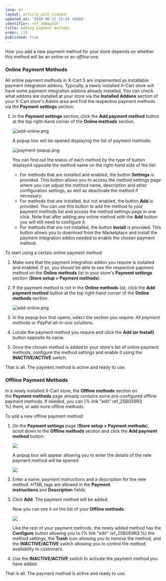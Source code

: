 ```yaml
---
lang: en
layout: article_with_sidebar
updated_at: '2018-06-11 12:44 +0400'
identifier: ref_36BqwVSF
title: Adding payment methods
order: 110
published: true
---
```

How you add a new payment method for your store depends on whether this method will be an _online_ or an _offline_ one.

### Online Payment Methods

All online payment methods in X-Cart 5 are implemented as installable payment integration addons. Typically, a newly installed X-Cart store will have some payment integration addons already installed. You can check what addons are installed at your store via the **Installed Addons** section of your X-Cart store's Admin area and find the respective payment methods via the **Payment settings** section:

1.  In the **Payment settings** section, click the **Add payment method** button at the top right-hand corner of the **Online methods** section. 

    ![add-online.png]({{site.baseurl}}/attachments/ref_36BqwVSF/add-online.png)

    A popup box will be opened displaying the list of payment methods:

    ![payment-popup.png]({{site.baseurl}}/attachments/ref_36BqwVSF/payment-popup.png)

    You can find out the status of each method by the type of button displayed opposite the method name on the right-hand side of the list:

    *   For methods that are installed and enabled, the button **Settings** is provided. This button allows you to access the method settings page where you can adjust the method name, description and other configuration settings, as well as deactivate the method if necessary.
    *   For methods that are installed, but not enabled, the button **Add** is provided. You can use this button to add the method to your payment methods list and access the method settings page in one click. Note that after adding any online method with the **Add** button you will still need to configure it.
    *   For methods that are not installed, the button **Install** is provided. This button allows you to download from the Marketplace and install the payment integration addon needed to enable the chosen payment method.

To start using a certain online payment method:

1.  Make sure that the payment integration addon you require is installed and enabled. If so, you should be able to see the respective payment method on the **Online methods** list in your store's **Payment settings** section (**Store setup > Payment methods**).
2.  If the payment method is not in the **Online methods** list, click the **Add payment method** button at the top right-hand corner of the **Online methods** section. 
    
    ![add-online.png]({{site.baseurl}}/attachments/ref_36BqwVSF/add-online.png)

3.  In the popup box that opens, select the section you require: _All payment methods_ or _PayPal all-in-one solutions_.
4.  Locate the payment method you require and click the **Add (or Install)** button opposite its name.
5.  Once the chosen method is added to your store's list of online payment methods, configure the method settings and enable it using the **INACTIVE/ACTIVE** switch.

That is all. The payment method is active and ready to use.

### Offline Payment Methods

In a newly installed X-Cart store, the **Offline methods** section on the **Payment methods** page already contains some pre-configured offline payment methods. If needed, you can {% link "edit" ref_25BG59R3 %} them, or add more offline methods.

To add a new offline payment method:

1.  On the **Payment settings** page (**Store setup > Payment methods**), scroll down to the **Offline methods** section and click the **Add payment method** button:

    ![]({{site.baseurl}}/attachments/6389794/xc5_paymentmethods_add_offline_method.png)

    A popup box will appear allowing you to enter the details of the new payment method will be opened:

    ![]({{site.baseurl}}/attachments/6389794/7602387.png)

2.  Enter a name, payment instructions and a description for the new method. HTML tags are allowed in the **Payment instructions** and **Description** fields.

3.  Click **Add**. The payment method will be added.

    Now you can see it on the list of your **Offline methods**:

    ![]({{site.baseurl}}/attachments/6389794/xc5_paymentmethods_add_offline_method3.png)

    Like the rest of your payment methods, the newly added method has the **Configure** button allowing you to {% link "edit" ref_25BG59R3 %} the method settings, the **Trash** icon allowing you to remove the method, and the **INACTIVE/ACTIVE** switch allowing you to control the method availability to customers.

4.  Use the **INACTIVE/ACTIVE** switch to activate the payment method you have added.

That is all. The payment method is active and ready to use.
